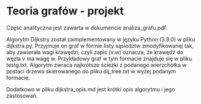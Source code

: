 # Teoria grafów - projekt

Część analityczna jest zawarta w dokumencie analiza_grafu.pdf.


Algorytm Dijkstry został zaimplementowany w języku Python (3.9.0) w pliku dijkstra.py.
Przyjmuje on graf w formie listy sąsiedztw zmodyfikowanej tak, aby zawierała wagi krawędzi, czyli zapis (v:w) oznacza, że krawędź do węzła v ma wagę w.
Przykładowy graf w tym formacie znajduje się w pliku testg.txt.
Algorytm zwraca najkrótsze ścieżki z podanego wierzchołka w postaci drzewa skierowanego do pliku dij_tree.txt w wyżej podanym formacie.

Dodatkowo w pliku dijkstra_opis.md jest krótki opis algorytmu i jego zastosowań.
